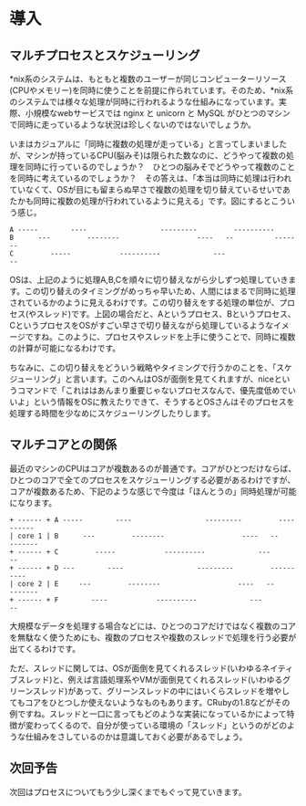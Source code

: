 # 導入

## マルチプロセスとスケジューリング

\*nix系のシステムは、もともと複数のユーザーが同じコンピューターリソース(CPUやメモリー)を同時に使うことを前提に作られています。そのため、\*nix系のシステムでは様々な処理が同時に行われるような仕組みになっています。実際、小規模なwebサービスでは nginx と unicorn と MySQL がひとつのマシンで同時に走っているような状況は珍しくないのではないでしょうか。

いまはカジュアルに「同時に複数の処理が走っている」と言ってしまいましたが、マシンが持っているCPU(脳みそ)は限られた数なのに、どうやって複数の処理を同時に行っているのでしょうか？　ひとつの脳みそでどうやって複数のことを同時に考えているのでしょうか？　その答えは、「本当は同時に処理は行われていなくて、OSが目にも留まらぬ早さで複数の処理を切り替えているせいであたかも同時に複数の処理が行われているように見える」です。図にするとこういう感じ。

    A -----        ----                  ---------         ----------
    B      ---         --------                   ----   --          -------
    C         -----            ----------             ---                   --


OSは、上記のように処理A,B,Cを順々に切り替えながら少しずつ処理していきます。この切り替えのタイミングがめっちゃ早いため、人間にはまるで同時に処理されているかのように見えるわけです。この切り替えをする処理の単位が、プロセス(やスレッド)です。上図の場合だと、Aというプロセス、Bというプロセス、CというプロセスをOSがすごい早さで切り替えながら処理しているようなイメージですね。このように、プロセスやスレッドを上手に使うことで、同時に複数の計算が可能になるわけです。

ちなみに、この切り替えをどういう戦略やタイミングで行うかのことを、「スケジューリング」と言います。このへんはOSが面倒を見てくれますが、niceというコマンドで「これははあんまり重要じゃないプロセスなんで、優先度低めでいいよ」という情報をOSに教えたりできて、そうするとOSさんはそのプロセスを処理する時間を少なめにスケジューリングしたりします。

## マルチコアとの関係

最近のマシンのCPUはコアが複数あるのが普通です。コアがひとつだけならば、ひとつのコアで全てのプロセスをスケジューリングする必要があるわけですが、コアが複数あるため、下記のような感じで今度は「ほんとうの」同時処理が可能になります。


    + ------ + A -----        ----                  ---------         ----------
    | core 1 | B      ---         --------                   ----   --          -------
    + ------ + C         -----            ----------             ---                   --
    + ------ + D ---        ----                  ---------         ----------
    | core 2 | E     ---         --------                   ----   --          -------
    + ------ + F        ----            ----------             ---                   --

大規模なデータを処理する場合などには、ひとつのコアだけではなく複数のコアを無駄なく使うためにも、複数のプロセスや複数のスレッドで処理を行う必要が出てくるわけです。

ただ、スレッドに関しては、OSが面倒を見てくれるスレッド(いわゆるネイティブスレッド)と、例えば言語処理系やVMが面倒見てくれるスレッド(いわゆるグリーンスレッド)があって、グリーンスレッドの中にはいくらスレッドを増やしてもコアをひとつしか使えないようなものもあります。CRubyの1.8などがその例ですね。スレッドと一口に言ってもどのような実装になっているかによって特徴が変わってくるので、自分が使っている環境の「スレッド」というのがどのような仕組みをさしているのかは意識しておく必要があるでしょう。

## 次回予告

次回はプロセスについてもう少し深くまでもぐって見ていきます。